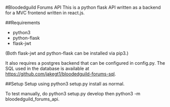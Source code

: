 #Bloodedguild Forums API
This is a python flask API written as a backend for a MVC frontend written in react.js.

##Requirements
* python3
* python-flask
* flask-jwt

(Both flask-jwt and python-flask can be installed via pip3.)

It also requires a postgres backend that can be configured in config.py. The SQL used in the database is available at https://github.com/jakegt1/bloodedguild-forums-sql. 

##Setup
Setup using python3 setup.py install as normal. 

To test manually, do python3 setup.py develop then python3 -m bloodedguild_forums_api.
